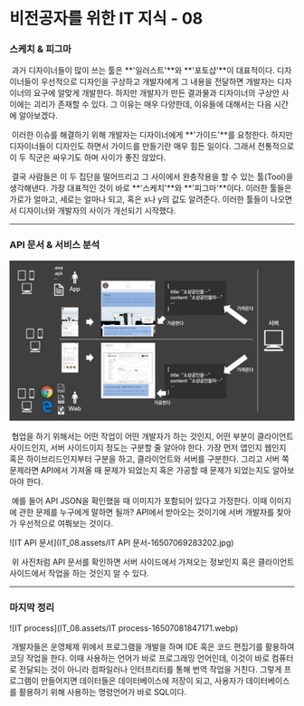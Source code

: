 # 비전공자를 위한 IT 지식 - 08



### 스케치 & 피그마

​	과거 디자이너들이 많이 쓰는 툴은 **'일러스트'**와 **'포토샵'**이 대표적이다. 디자이너들이 우선적으로 디자인을 구상하고 개발자에게 그 내용을 전달하면 개발자는 디자이너의 요구에 알맞게 개발한다. 하지만 개발자가 만든 결과물과 디자이너의 구상안 사이에는 괴리가 존재할 수 있다. 그 이유는 매우 다양한데, 이유들에 대해서는 다음 시간에 알아보겠다.

​	이러한 이슈를 해결하기 위해 개발자는 디자이너에게 **'가이드'**를 요청한다. 하지만 디자이너들이 디자인도 하면서 가이드를 만들기란 매우 힘든 일이다. 그래서 전통적으로 이 두 직군은 싸우기도 하며 사이가 좋진 않았다.

​	결국 사람들은 이 두 집단을 떨어뜨리고 그 사이에서 완충작용을 할 수 있는 툴(Tool)을 생각해낸다. 가장 대표적인 것이 바로 **'스케치'**와 **'피그마'**이다. 이러한 툴들은 가로가 얼마고, 세로는 얼마나 되고, 혹은 x나 y의 값도 알려준다. 이러한 툴들이 나오면서 디자이너와 개발자의 사이가 개선되기 시작했다.



---



### API 문서 & 서비스 분석



![7-4](IT_08.assets/7-4.JPG)

​	협업을 하기 위해서는 어떤 작업이 어떤 개발자가 하는 것인지, 어떤 부분이 클라이언트 사이드인지, 서버 사이드이지 정도는 구분할 줄 알아야 한다. 가장 먼저 앱인지 웹인지 혹은 하이브리드인지부터 구분을 하고, 클라이언트와 서버를 구분한다. 그리고 서버 쪽 문제라면 API에서 가져올 때 문제가 되었는지 혹은 가공할 때 문제가 되었는지도 알아보아야 한다.

​	예를 들어 API JSON을 확인했을 때 이미지가 포함되어 있다고 가정한다. 이때 이미지에 관한 문제를 누구에게 말하면 될까? API에서 받아오는 것이기에 서버 개발자를 찾아가 우선적으로 여쭤보는 것이다.



![IT API 문서](IT_08.assets/IT API 문서-16507069283202.jpg)

​	위 사진처럼 API 문서를 확인하면 서버 사이드에서 가져오는 정보인지 혹은 클라이언트 사이드에서 작업을 하는 것인지 알 수 있다.



---



### 마지막 정리

![IT process](IT_08.assets/IT process-16507081847171.webp)

​	개발자들은 운영체제 위에서 프로그램을 개발을 하며 IDE 혹은 코드 편집기를 활용하여 코딩 작업을 한다. 이때 사용하는 언어가 바로 프로그래밍 언어인데, 이것이 바로 컴퓨터로 전달되는 것이 아니라 컴파일러나 인터프리터를 통해 번역 작업을 거친다. 그렇게 프로그램이 만들어지면 데이터들은 데이터베이스에 저장이 되고, 사용자가 데이터베이스를 활용하기 위해 사용하는 명령언어가 바로 SQL이다.